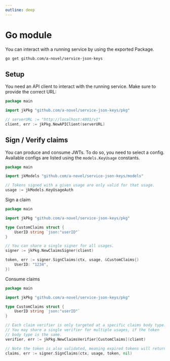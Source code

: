 ```yaml
---
outline: deep
---
```


# Go module

You can interact with a running service by using the exported Package.

```bash
go get github.com/a-novel/service-json-keys
```

## Setup

You need an API client to interact with the running service. Make sure to provide the correct URL:

```go
package main

import jkPkg "github.com/a-novel/service-json-keys/pkg"

// serverURL := "http://localhost:4001/v1"
client, err := jkPkg.NewAPIClient(serverURL)
```

## Sign / Verify claims

You can produce and consume JWTs. To do so, you need to select a config. Available configs are listed using
the `models.KeyUsage` constants.

```go
package main

import jkModels "github.com/a-novel/service-json-keys/models"

// Tokens signed with a given usage are only valid for that usage.
usage := jkModels.KeyUsageAuth
```

Sign a claim

```go
package main

import jkPkg "github.com/a-novel/service-json-keys/pkg"

type CustomClaims struct {
	UserID string `json:"userID"`
}

// You can share a single signer for all usages.
signer := jkPkg.NewClaimsSigner(client)

token, err := signer.SignClaims(ctx, usage, &CustomClaims{)
	UserID: "1234",
})
```

Consume claims

```go
package main

import jkPkg "github.com/a-novel/service-json-keys/pkg"

type CustomClaims struct {
	UserID string `json:"userID"`
}

// Each claim verifier is only targeted at a specific claims body type.
// You may share a single verifier for multiple usages, if the token
// body type is the same.
verifier, err := jkPkg.NewClaimsVerifier[CustomClaims](client)

// Note the token is also validated, meaning expired tokens will return an error.
claims, err := signer.SignClaims(ctx, usage, token, nil)
```
